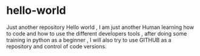 # hello-world
Just another repository
Hello world , I am just another Human learning how to code and how to use the different developers tools , after doing some training in python as a beginner , I will also try to use GITHUB as a repository and control of code versions. 
